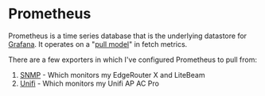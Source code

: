# Prometheus

Prometheus is a time series database that is the underlying datastore for [Grafana](../grafana). It operates on a "[pull model](https://prometheus.io/docs/introduction/faq/#why-do-you-pull-rather-than-push?)" in fetch metrics.

There are a few exporters in which I've configured Prometheus to pull from:

1. [SNMP](../snmp_exporter/) - Which monitors my EdgeRouter X and LiteBeam
2. [Unifi](../unifi/) - Which monitors my Unifi AP AC Pro
